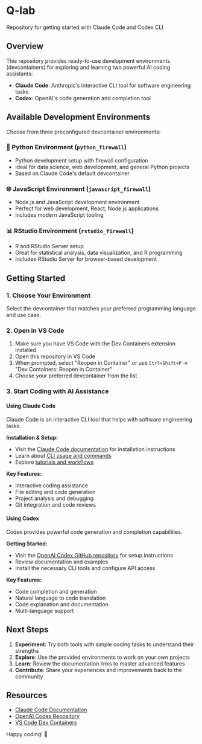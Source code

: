 # Q-lab
Repository for getting started with Claude Code and Codex CLI

## Overview
This repository provides ready-to-use development environments (devcontainers) for exploring and learning two powerful AI coding assistants:
- **Claude Code**: Anthropic's interactive CLI tool for software engineering tasks
- **Codex**: OpenAI's code generation and completion tool

## Available Development Environments

Choose from three preconfigured devcontainer environments:

### 🐍 Python Environment (`python_firewall`)
- Python development setup with firewall configuration
- Ideal for data science, web development, and general Python projects
- Based on Claude Code's default devcontainer

### 🌐 JavaScript Environment (`javascript_firewall`) 
- Node.js and JavaScript development environment
- Perfect for web development, React, Node.js applications
- Includes modern JavaScript tooling

### 📊 RStudio Environment (`rstudio_firewall`)
- R and RStudio Server setup
- Great for statistical analysis, data visualization, and R programming
- Includes RStudio Server for browser-based development

## Getting Started

### 1. Choose Your Environment
Select the devcontainer that matches your preferred programming language and use case.

### 2. Open in VS Code
1. Make sure you have VS Code with the Dev Containers extension installed
2. Open this repository in VS Code
3. When prompted, select "Reopen in Container" or use `Ctrl+Shift+P` → "Dev Containers: Reopen in Container"
4. Choose your preferred devcontainer from the list

### 3. Start Coding with AI Assistance

#### Using Claude Code
Claude Code is an interactive CLI tool that helps with software engineering tasks.

**Installation & Setup:**
- Visit the [Claude Code documentation](https://docs.anthropic.com/en/docs/claude-code/overview) for installation instructions
- Learn about [CLI usage and commands](https://docs.anthropic.com/en/docs/claude-code/cli-usage)
- Explore [tutorials and workflows](https://docs.anthropic.com/en/docs/claude-code/tutorials)

**Key Features:**
- Interactive coding assistance
- File editing and code generation
- Project analysis and debugging
- Git integration and code reviews

#### Using Codex
Codex provides powerful code generation and completion capabilities.

**Getting Started:**
- Visit the [OpenAI Codex GitHub repository](https://github.com/openai/codex) for setup instructions
- Review documentation and examples
- Install the necessary CLI tools and configure API access

**Key Features:**
- Code completion and generation
- Natural language to code translation
- Code explanation and documentation
- Multi-language support

## Next Steps

1. **Experiment**: Try both tools with simple coding tasks to understand their strengths
2. **Explore**: Use the provided environments to work on your own projects
3. **Learn**: Review the documentation links to master advanced features
4. **Contribute**: Share your experiences and improvements back to the community

## Resources

- [Claude Code Documentation](https://docs.anthropic.com/en/docs/claude-code)
- [OpenAI Codex Repository](https://github.com/openai/codex)
- [VS Code Dev Containers](https://code.visualstudio.com/docs/devcontainers/containers)

Happy coding! 🚀
